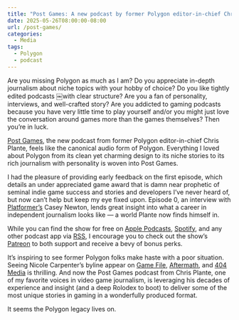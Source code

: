 ```yaml
---
title: "Post Games: A new podcast by former Polygon editor-in-chief Chris Plante"
date: 2025-05-26T08:00:00-08:00
url: /post-games/
categories:
  - Media
tags:
  - Polygon
  - podcast
---
```


Are you missing Polygon as much as I am? Do you appreciate in-depth journalism about niche topics with your hobby of choice? Do you like tightly edited podcasts ￼with clear structure? Are you a fan of personality, interviews, and well-crafted story? Are you addicted to gaming podcasts because you have very little time to play yourself and/or you might just love the conversation around games more than the games themselves? Then you’re in luck.

[Post Games](https://www.patreon.com/PostGames), the new podcast from former Polygon editor-in-chief Chris Plante, feels like the canonical audio form of Polygon. Everything I loved about Polygon from its clean yet charming design to its niche stories to its rich journalism with personality is woven into Post Games.

I had the pleasure of providing early feedback on the first episode, which details an under appreciated game award that is damn near prophetic of seminal indie game success and stories and developers I’ve never heard of, but now can’t help but keep my eye fixed upon. Episode 0, an interview with [Platformer’s](https://www.platformer.news) Casey Newton, lends great insight into what a career in independent journalism looks like — a world Plante now finds himself in.

While you can find the show for free on [Apple Podcasts](https://podcasts.apple.com/us/podcast/post-games/id1815131711), [Spotify](https://open.spotify.com/show/4bn8CFHz9RRWrYfTyWSnFx), and any other podcast app via [RSS](https://shows.acast.com/post-games), I encourage you to check out the show’s [Patreon](https://www.patreon.com/PostGames) to both support and receive a bevy of bonus perks.

It’s inspiring to see former Polygon folks make haste with a poor situation. Seeing Nicole Carpenter’s byline appear on [Game File](https://www.gamefile.news/p/palworld-pocketpair-nintendo-pokemon-lawsuit-whats-next), [Aftermath](https://aftermath.site/infinity-nikki-bubble-season-1-5-update), and [404 Media](https://www.404media.co/how-video-game-sex-scenes-are-made/) is thrilling. And now the Post Games podcast from Chris Plante, one of my favorite voices in video game journalism, is leveraging his decades of experience and insight (and a deep Rolodex to boot) to deliver some of the most unique stories in gaming in a wonderfully produced format.

It seems the Polygon legacy lives on.